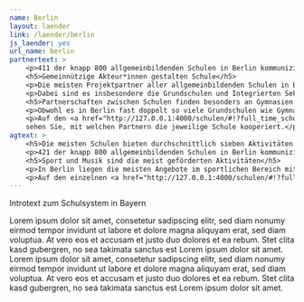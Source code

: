 ```yaml
---
name: Berlin
layout: laender
link: /laender/berlin
js_laender: yes
url_name: berlin
partnertext: >
    <p>411 der knapp 800 allgemeinbildenden Schulen in Berlin kommunizieren ihre Partnerschaften an die Senatsverwaltung für Bildung, Jugend und Familie. Insgesamt gehen diese Schulen knapp 3000 Partnerschaften mit Organisationen aus dem gemeinnützigen, dem privatwirtschaftlichen oder dem öffentlichen Sektor ein. Durchschnittlich geht jede Schule sieben Partnerschaften ein. Mit welchen Partnern die Schulen kooperieren, unterscheidet sich teils stark zwischen den Berliner Schularten.</p>
    <h5>Gemeinnützige Akteur*innen gestalten Schule</h5>
    <p>Die meisten Projektpartner aller allgemeinbildenden Schulen in Berlin kommen aus dem gemeinnützigen Bereich (37%), gefolgt von Partnerorganisationen aus dem öffentlichen (29%) und dem wirtschaftlichen Bereich (18%). Weitere 8% entfallen auf Partnerschaften mit anderen Schulen. 1,4% der Partnerschaften finden mit religiösen Einrichtungen statt. Verbände, Kammern und Gewerkschaften haben einen Anteil von rund 1%. Insgesamt 4% der Partnerschaften konnten nicht eindeutig zugewiesen werden. Diese sind in der Kategorie Unbestimmt zusammengefasst.</p>
    <p>Dabei sind es insbesondere die Grundschulen und Integrierten Sekundarschulen, die mit gemeinnützigen Akteur*innen kooperieren. So kommen auf Grundschulen durchschnittlich drei Partnerschaften, auf Integrierte Sekundarschulen 3,6. Im Vergleich dazu gehen Gymnasien durchschnittlich 1,6 Partnerschaften mit gemeinnützigen Akteur*innen ein.</p>
    <h5>Partnerschaften zwischen Schulen finden besonders an Gymnasien statt.</h5>
    <p>Obwohl es in Berlin fast doppelt so viele Grundschulen wie Gymnasien gibt, werden 68% der 246 Partnerschaften zwischen Schulen an Gymnasien angeboten. Diese finden international oder mit Schulen aus dem Bundesgebiet statt. 11% dieser Partnerschaften finden an Grundschulen statt, 15% an integrierten Sekundarschulen. Der Rest verteilt sich auf Fachschulen (3%), Förderschulen (1%) sowie Berufsschulen und Freie Waldorfschulen (jeweils knapp 1%)</p>
    <p>Auf den <a href="http://127.0.0.1:4000/schulen/#!?full_time_schools=false&lat=51.699799849741936&lng=13.073730468750002&zoom=7&school_profiles">Schulprofilen</a>
    sehen Sie, mit welchen Partnern die jeweilige Schule kooperiert.</p>
agtext: >
    <h5>Die meisten Schulen bieten durchschnittlich sieben Aktivitäten und Projekte zu mindestens vier verschiedenen Themen an.</h5>
    <p>421 der knapp 800 allgemeinbildenden Schulen in Berlin kommunizieren ihre Projekte und Aktivitäten an die Senatsverwaltung für Bildung, Jugend und Familie. Insgesamt bieten sie knapp 2.900 Aktivitäten zu den Themen Umwelt, Sport, Musik und Tanz, Gesellschaft und Partizipation, Literatur und Medien, Handwerk, Kunst und Kultur, Naturwissenschaft und Technik, Berufsorientierung und Sprachen an.</p>
    <h5>Sport und Musik sind die meist geförderten Aktivitäten</h5>
    <p>In Berlin liegen die meisten Angebote im sportlichen Bereich mit 87%, dicht gefolgt von den musikalischen, die an rund 81% der Schulen angeboten werden. Mehr als die Hälfte (54 %) der Schulen fördert Partizipation und gesellschaftliches Engagement, durch z.B. ein Schüler*innenparlament, Schüler*innenaustausch und Ersthelfer*innen-Schulungen. Naturwissenschaftliche Aktivitäten werden von 51% der Schulen angeboten. Nach unserer Datengrundlage bietet nur ein geringer Anteil der Schulen (8%) ihren Schüler*innen berufsorientierte Angebote an.</p>
    <p>Auf den einzelnen <a href="http://127.0.0.1:4000/schulen/#!?full_time_schools=false&lat=51.699799849741936&lng=13.073730468750002&zoom=7&school_profiles">Schulprofilen</a> sehen Sie, welche Aktivitäten und Projekte die Schulen für ihre Schüler*innen bereithalten.</p>
---
```

Introtext zum Schulsystem in Bayern

Lorem ipsum dolor sit amet, consetetur sadipscing elitr, sed diam nonumy eirmod tempor invidunt ut labore et dolore
magna aliquyam erat, sed diam voluptua. At vero eos et accusam et justo duo dolores et ea rebum. Stet clita kasd
gubergren, no sea takimata sanctus est Lorem ipsum dolor sit amet. Lorem ipsum dolor sit amet, consetetur sadipscing
elitr, sed diam nonumy eirmod tempor invidunt ut labore et dolore magna aliquyam erat, sed diam voluptua. At vero eos
et accusam et justo duo dolores et ea rebum. Stet clita kasd gubergren, no sea takimata sanctus est Lorem ipsum dolor
sit amet.